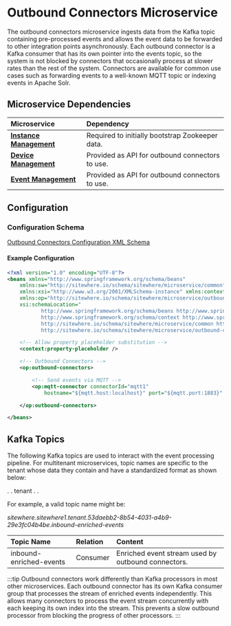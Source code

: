 # Outbound Connectors Microservice

<MicroserviceBadge text="Multitenant Microservice" type="multitenant"/>
The outbound connectors microservice ingests data from the Kafka topic containing
pre-processed events and allows the event data to be forwarded to other integration points
asynchronously. Each outbound connector is a Kafka consumer that has its own pointer into
the events topic, so the system is not blocked by connectors that occasionally process at
slower rates than the rest of the system. Connectors are available for common use cases such
as forwarding events to a well-known MQTT topic or indexing events in Apache Solr.

## Microservice Dependencies

| Microservice                                        | Dependency                                      |
| :-------------------------------------------------- | :---------------------------------------------- |
| **[Instance Management](./instance-management.md)** | Required to initially bootstrap Zookeeper data. |
| **[Device Management](./device-management.md)**     | Provided as API for outbound connectors to use. |
| **[Event Management](./event-management.md)**       | Provided as API for outbound connectors to use. |

## Configuration

### Configuration Schema

[Outbound Connectors Configuration XML Schema](http://sitewhere.io/schema/sitewhere/microservice/outbound-connectors/current/outbound-connectors.xsd)

#### Example Configuration

```xml
<?xml version="1.0" encoding="UTF-8"?>
<beans xmlns="http://www.springframework.org/schema/beans"
	xmlns:sw="http://sitewhere.io/schema/sitewhere/microservice/common"
	xmlns:xsi="http://www.w3.org/2001/XMLSchema-instance" xmlns:context="http://www.springframework.org/schema/context"
	xmlns:op="http://sitewhere.io/schema/sitewhere/microservice/outbound-connectors"
	xsi:schemaLocation="
           http://www.springframework.org/schema/beans http://www.springframework.org/schema/beans/spring-beans-3.1.xsd
           http://www.springframework.org/schema/context http://www.springframework.org/schema/context/spring-context-3.1.xsd
           http://sitewhere.io/schema/sitewhere/microservice/common http://sitewhere.io/schema/sitewhere/microservice/common/current/microservice-common.xsd
           http://sitewhere.io/schema/sitewhere/microservice/outbound-connectors http://sitewhere.io/schema/sitewhere/microservice/outbound-connectors/current/outbound-connectors.xsd">

	<!-- Allow property placeholder substitution -->
	<context:property-placeholder />

	<!-- Outbound Connectors -->
	<op:outbound-connectors>

		<!-- Send events via MQTT -->
		<op:mqtt-connector connectorId="mqtt1"
			hostname="${mqtt.host:localhost}" port="${mqtt.port:1883}" topic="SiteWhere/output" />

	</op:outbound-connectors>

</beans>
```

## Kafka Topics

The following Kafka topics are used to interact with the event processing pipeline.
For multitenant microservices, topic names are specific to the tenant whose data
they contain and have a standardized format as shown below:

<MicroserviceBadge text="Product Id" type="multitenant"/>. <MicroserviceBadge text="Instance Id" type="multitenant"/>. tenant . <MicroserviceBadge text="Tenant UUID" type="multitenant"/>. <MicroserviceBadge text="Topic Name" type="multitenant"/>

For example, a valid topic name might be:

_sitewhere.sitewhere1.tenant.53daebb2-8b54-4031-a4b9-29e3fc04b4be.inbound-enriched-events_

| Topic Name              | Relation | Content                                            |
| :---------------------- | :------- | :------------------------------------------------- |
| inbound-enriched-events | Consumer | Enriched event stream used by outbound connectors. |

:::tip
Outbound connectors work differently than Kafka processors in most other microservices. Each outbound
connector has its own Kafka consumer group that processes the stream of enriched events independently.
This allows many connectors to process the event stream concurrently with each keeping its
own index into the stream. This prevents a slow outbound processor from blocking the progress
of other processors.
:::
